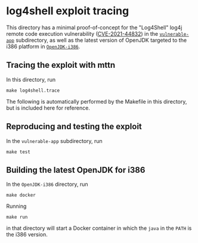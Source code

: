 # log4shell exploit tracing

This directory has a minimal proof-of-concept for the "Log4Shell" log4j remote code execution vulnerability
([CVE-2021-44832](https://cve.mitre.org/cgi-bin/cvename.cgi?name=CVE-2021-44832)) in the
[`vulnerable-app`](vulnerable-app) subdirectory, as well as the latest version of OpenJDK
targeted to the i386 platform in [`OpenJDK-i386`](OpenJDK-i386).

## Tracing the exploit with mttn

In this directory, run
```shell
make log4shell.trace
```

The following is automatically performed by the Makefile in this directory,
but is included here for reference.

## Reproducing and testing the exploit

In the `vulnerable-app` subdirectory, run
```shell
make test
```

## Building the latest OpenJDK for i386

In the `OpenJDK-i386` directory, run
```shell
make docker
```
Running
```shell
make run
```
in that directory will start a Docker container in which the `java` in the `PATH` is the i386 version.
